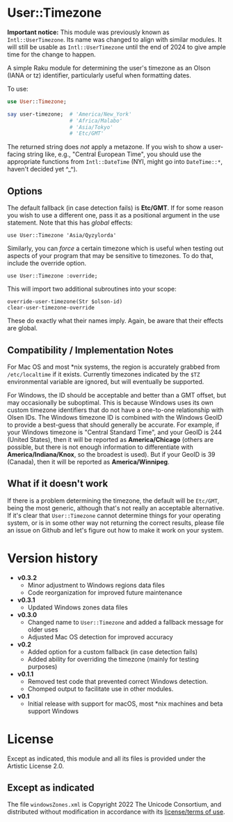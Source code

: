 # User::Timezone
**Important notice:** This module was previously known as  `Intl::UserTimezone`.  Its name was changed to align with similar modules.  It will still be usable as `Intl::UserTimezone` until the end of 2024 to give ample time for the change to happen.

A simple Raku module for determining the user's timezone as an Olson (IANA or tz) identifier, particularly useful when formatting dates.

To use:

```raku
use User::Timezone;

say user-timezone;  # 'America/New_York'
                    # 'Africa/Malabo'
                    # 'Asia/Tokyo'
                    # 'Etc/GMT'
```

The returned string does *not* apply a metazone.
If you wish to show a user-facing string like, e.g., "Central European Time", you should use the appropriate functions from `Intl::DateTime` (NYI, might go into `DateTime::*`, haven't decided yet ^_^).

## Options

The default fallback (in case detection fails) is **Etc/GMT**. 
If for some reason you wish to use a different one, pass it as a positional argument in the use statement.
Note that this has *global* effects:

    use User::Timezone 'Asia/Qyzylorda'
    
Similarly, you can *force* a certain timezone which is useful when testing out aspects of your program that may be sensitive to timezones.
To do that, include the override option.

    use User::Timezone :override;
    
This will import two additional subroutines into your scope:

    override-user-timezone(Str $olson-id)
    clear-user-timezone-override
    
These do exactly what their names imply.
Again, be aware that their effects are global.

## Compatibility / Implementation Notes

For Mac OS and most *nix systems, the region is accurately grabbed from `/etc/localtime` if it exists. 
Currently timezones indicated by the `$TZ` environmental variable are ignored, but will eventually be supported.
 
For Windows, the ID should be acceptable and better than a GMT offset, but may occasionally be suboptimal.
This is because Windows uses its own custom timezone identifiers that do not have a one-to-one relationship with Olsen IDs.
The Windows timezone ID is combined with the Windows GeoID to provide a best-guess that should generally be accurate.
For example, if your Windows timezone is "Central Standard Time", and your GeoID is 244 (United States), then it will be reported as **America/Chicago** (others are possible, but there is not enough information to differentiate with **America/Indiana/Knox**, so the broadest is used).
But if your GeoID is 39 (Canada), then it will be reported as **America/Winnipeg**.

## What if it doesn't work

If there is a problem determining the timezone, the default will be `Etc/GMT`, being the most generic, although that's not really an acceptable alternative.
If it's clear that `User::Timezone` cannot determine things for your operating system, or is in some other way not returning the correct results, please file an issue on Github and let's figure out how to make it work on your system.

# Version history

  * **v0.3.2**
    * Minor adjustment to Windows regions data files
    * Code reorganization for improved future maintenance
  * **v0.3.1**
    * Updated Windows zones data files
  * **v0.3.0**
    * Changed name to `User::Timezone` and added a fallback message for older uses
    * Adjusted Mac OS detection for improved accuracy
  * **v0.2**
    * Added option for a custom fallback (in case detection fails)
    * Added ability for overriding the timezone (mainly for testing purposes)
  * **v0.1.1**
    * Removed test code that prevented correct Windows detection.
    * Chomped output to facilitate use in other modules.
  * **v0.1**
    * Initial release with support for macOS, most *nix machines and beta support Windows


# License

Except as indicated, this module and all its files is provided under the Artistic License 2.0.

## Except as indicated

The file `windowsZones.xml` is Copyright 2022 The Unicode Consortium, and distributed without modification in accordance with its [license/terms of use](https://www.unicode.org/copyright.html).